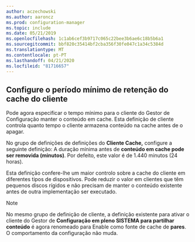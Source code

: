 ```yaml
---
author: aczechowski
ms.author: aaroncz
ms.prod: configuration-manager
ms.topic: include
ms.date: 05/21/2019
ms.openlocfilehash: 1c1ab6cef3b9717c065c22bee3b6ae6c18b5b6a1
ms.sourcegitcommit: bbf820c35414bf2cba356f30fe047c1a34c5384d
ms.translationtype: MT
ms.contentlocale: pt-PT
ms.lasthandoff: 04/21/2020
ms.locfileid: "81716657"
---
```

## <a name="configure-client-cache-minimum-retention-period"></a><a name="bkmk_cache"></a>Configure o período mínimo de retenção do cache do cliente

<!--4485509-->

Pode agora especificar o tempo mínimo para o cliente do Gestor de Configuração manter o conteúdo em cache. Esta definição de cliente controla quanto tempo o cliente armazena conteúdo na cache antes de o apagar.

No grupo de definições de definições do **Cliente Cache,** configure a seguinte definição: A duração mínima antes de **conteúdo em cache pode ser removida (minutos)**. Por defeito, este valor é de 1.440 minutos (24 horas).

Esta definição confere-lhe um maior controlo sobre a cache do cliente em diferentes tipos de dispositivos. Pode reduzir o valor em clientes que têm pequenos discos rígidos e não precisam de manter o conteúdo existente antes de outra implementação ser executado.

> [!Note]  
> No mesmo grupo de definição de cliente, a definição existente para ativar o cliente do Gestor de **Configuração em pleno SISTEMA para partilhar conteúdo** é agora renomeado para Enable como fonte de cache de **pares**. O comportamento da configuração não muda.  
